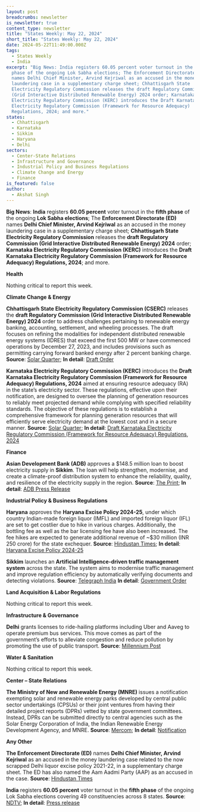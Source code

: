 ```yaml
---
layout: post
breadcrumbs: newsletter
is_newsletter: true
content_type: newsletter
title: "States Weekly: May 22, 2024"
short_title: "States Weekly: May 22, 2024"
date: 2024-05-22T11:49:00.000Z
tags:
  - States Weekly
  - India
excerpt: "Big News: India registers 60.05 percent voter turnout in the fifth
  phase of the ongoing Lok Sabha elections; The Enforcement Directorate (ED)
  names Delhi Chief Minister, Arvind Kejriwal as an accused in the money
  laundering case in a supplementary charge sheet; Chhattisgarh State
  Electricity Regulatory Commission releases the draft Regulatory Commission
  (Grid Interactive Distributed Renewable Energy) 2024 order; Karnataka
  Electricity Regulatory Commission (KERC) introduces the Draft Karnataka
  Electricity Regulatory Commission (Framework for Resource Adequacy)
  Regulations, 2024; and more."
states:
  - Chhattisgarh
  - Karnataka
  - Sikkim
  - Haryana
  - Delhi
sectors:
  - Center-State Relations
  - Infrastructure and Governance
  - Industrial Policy and Business Regulations
  - Climate Change and Energy
  - Finance
is_featured: false
author:
  - Akshat Singh
---
```

**Big News**: **India** registers **60.05 percent** voter turnout in the **fifth phase** of the ongoing **Lok Sabha elections**; The **Enforcement Directorate (ED)** names **Delhi Chief Minister, Arvind Kejriwal** as an accused in the money laundering case in a supplementary charge sheet; **Chhattisgarh State Electricity Regulatory Commission** releases the **draft Regulatory Commission (Grid Interactive Distributed Renewable Energy) 2024** order; **Karnataka Electricity Regulatory Commission (KERC)** introduces the **Draft Karnataka Electricity Regulatory Commission (Framework for Resource Adequacy) Regulations, 2024**; and more.



**Health** 

Nothing critical to report this week.



**Climate Change & Energy**

**Chhattisgarh State Electricity Regulatory Commission (CSERC)** releases the **draft Regulatory Commission (Grid Interactive Distributed Renewable Energy) 2024** order to address challenges pertaining to renewable energy banking, accounting, settlement, and wheeling processes. The draft focuses on refining the modalities for independent distributed renewable energy systems (IDRES) that exceed the first 500 MW or have commenced operations by December 27, 2023, and includes provisions such as permitting carrying forward banked energy after 2 percent banking charge. **Source**: [Solar Quarter](https://solarquarter.com/2024/05/16/chhattisgarh-advances-renewable-energy-regulations-with-new-banking-and-settlement-proposals/); **In detail**: [Draft Order](https://acrobat.adobe.com/id/urn:aaid:sc:VA6C2:0ca757cf-eb64-438c-a2ff-3ede7c8cde80)



**Karnataka Electricity Regulatory Commission (KERC)** introduces the **Draft Karnataka Electricity Regulatory Commission (Framework for Resource Adequacy) Regulations, 2024** aimed at ensuring resource adequacy (RA) in the state’s electricity sector. These regulations, effective upon their notification, are designed to oversee the planning of generation resources to reliably meet projected demand while complying with specified reliability standards. The objective of these regulations is to establish a comprehensive framework for planning generation resources that will efficiently serve electricity demand at the lowest cost and in a secure manner. **Source**: [Solar Quarter](https://solarquarter.com/2024/05/15/karnataka-electricity-regulatory-commission-introduces-draft-framework-for-resource-adequacy-regulations-2024/); **In detail**: [Draft Karnataka Electricity Regulatory Commission (Framework for Resource Adequacy) Regulations, 2024](https://kerc.karnataka.gov.in/uploads/media_to_upload1715749105.pdf)



**Finance**

**Asian Development Bank (ADB)** approves a $148.5 million loan to boost electricity supply in **Sikkim**. The loan will help strengthen, modernise, and create a climate-proof distribution system to enhance the reliability, quality, and resilience of the electricity supply in the region. **Source**: [The Print](https://theprint.in/economy/asian-development-bank-approves-usd-148-5-million-loan-for-sikkim-to-boost-power-supply/2088958/); **In detail**: [ADB Press Release](https://www.adb.org/news/adb-support-sustainable-development-sikkims-power-distribution-sector)



**Industrial Policy & Business Regulations**  

**Haryana** approves the **Haryana Excise Policy 2024-25**, under which country Indian-made foreign liquor (IMFL) and imported foreign liquor (IFL) are set to get costlier due to hike in various charges. Additionally, the bottling fee as well as the bar licensing fee have also been increased. The fee hikes are expected to generate additional revenue of ~$30 million (INR 250 crore) for the state exchequer. **Source**: [Hindustan Times](https://www.hindustantimes.com/cities/delhi-news/haryana-cabinet-nod-to-new-excise-policy-prices-to-increase-101715796933190.html); **In detail**: [Haryana Excise Policy 2024-25](https://acrobat.adobe.com/id/urn:aaid:sc:VA6C2:3bee0031-a364-4646-a750-35c6669c5c51)



**Sikkim** launches an **Artificial Intelligence-driven traffic management system** across the state. The system aims to modernise traffic management and improve regulation efficiency by automatically verifying documents and detecting violations. **Source**: [Telegraph India](https://www.telegraphindia.com/india/artificial-intelligence-driven-traffic-management-system-set-to-go-live-in-sikkim-from-may-25/cid/2020284) **In detail**: [Government Order](https://acrobat.adobe.com/id/urn:aaid:sc:VA6C2:569b0983-922c-4ab5-a28a-ce0534fa4c72)



**Land Acquisition & Labor Regulations**  

Nothing critical to report this week.



**Infrastructure & Governance**

**Delhi** grants licenses to ride-hailing platforms including Uber and Aaveg to operate premium bus services. This move comes as part of the government’s efforts to alleviate congestion and reduce pollution by promoting the use of public transport. **Source**: [Millennium Post](https://www.millenniumpost.in/delhi/uber-and-aaveg-get-delhi-govt-nod-to-run-buses-in-capital-564128)



**Water & Sanitation**

Nothing critical to report this week.



**Center – State Relations** 

**The Ministry of New and Renewable Energy (MNRE)** issues a notification exempting solar and renewable energy parks developed by central public sector undertakings (CPSUs) or their joint ventures from having their detailed project reports (DPRs) vetted by state government committees. Instead, DPRs can be submitted directly to central agencies such as the Solar Energy Corporation of India, the Indian Renewable Energy Development Agency, and MNRE. **Source**: [Mercom](https://www.mercomindia.com/solar-park-dpr-exempted-state-vetting); **In detail**: [Notification](https://cdnbbsr.s3waas.gov.in/s3716e1b8c6cd17b771da77391355749f3/uploads/2024/05/202405151479683108.pdf)



**Any Other**

**The Enforcement Directorate (ED)** names **Delhi Chief Minister, Arvind Kejriwal** as an accused in the money laundering case related to the now scrapped Delhi liquor excise policy 2021-22, in a supplementary charge sheet. The ED has also named the Aam Aadmi Party (AAP) as an accused in the case. **Source**: [Hindustan Times](https://www.hindustantimes.com/india-news/ed-names-arvind-kejriwal-aap-as-accused-in-delhi-excise-policy-case-101715941277296.html)

[](https://www.hindustantimes.com/india-news/ed-names-arvind-kejriwal-aap-as-accused-in-delhi-excise-policy-case-101715941277296.html)

**India** registers **60.05 percent** voter turnout in the **fifth phase** of the ongoing Lok Sabha elections covering 49 constituencies across 8 states. **Source**: [NDTV](https://www.ndtv.com/india-news/lok-sabha-election-2024-fifth-phase-voting-live-updates-rahul-gandhi-smriti-irani-in-contest-as-polling-to-take-place-in-49-parliamentary-seats-5701597); **In detail**: [Press release](https://pib.gov.in/PressReleseDetailm.aspx?PRID=2021172)
